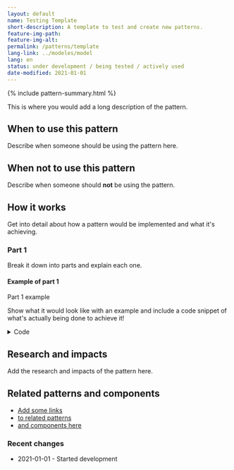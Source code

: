 ```yaml
---
layout: default
name: Testing Template
short-description: A template to test and create new patterns.
feature-img-path: 
feature-img-alt: 
permalink: /patterns/template
lang-link: ../modeles/model
lang: en
status: under development / being tested / actively used
date-modified: 2021-01-01
---
```


{% include pattern-summary.html %}

This is where you would add a long description of the pattern.

## When to use this pattern

Describe when someone should be using the pattern here.

## When not to use this pattern

Describe when someone should **not** be using the pattern.

## How it works

Get into detail about how a pattern would be implemented and what it's achieving.

### Part 1

Break it down into parts and explain each one.  

<section>
    <h4>Example of part 1</h4>
    <div class="panel panel-default pattern-demo">
        <div class="panel-body">
            <p class="h2 mrgn-tp-sm">Part 1 example</p>
            <p>Show what it would look like with an example and include a code snippet of what's actually being done to achieve it!</p>
        </div>
    </div>
    <details>
        <summary>Code</summary>
        <pre><code>&lt;h2>Part 1 example&lt;/h2>
&lt;p>Show what it would look like with an example and include a code snippet of what's actually being done to achieve it!&lt;/p></code></pre>
    </details>
</section>

## Research and impacts

Add the research and impacts of the pattern here.

## Related patterns and components

* [Add some links](#link)
* [to related patterns](#link)
* [and components here](#link)

### Recent changes

* 2021-01-01 - Started development
